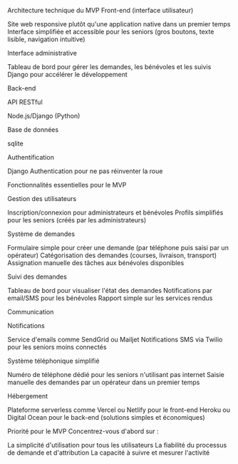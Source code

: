 Architecture technique du MVP
Front-end (interface utilisateur)

Site web responsive plutôt qu'une application native dans un premier temps
Interface simplifiée et accessible pour les seniors (gros boutons, texte lisible, navigation intuitive)

Interface administrative

Tableau de bord pour gérer les demandes, les bénévoles et les suivis
Django pour accélérer le développement

Back-end

API RESTful

Node.js/Django (Python)


Base de données

sqlite


Authentification

Django Authentication pour ne pas réinventer la roue


Fonctionnalités essentielles pour le MVP

Gestion des utilisateurs

Inscription/connexion pour administrateurs et bénévoles
Profils simplifiés pour les seniors (créés par les administrateurs)


Système de demandes

Formulaire simple pour créer une demande (par téléphone puis saisi par un opérateur)
Catégorisation des demandes (courses, livraison, transport)
Assignation manuelle des tâches aux bénévoles disponibles


Suivi des demandes

Tableau de bord pour visualiser l'état des demandes
Notifications par email/SMS pour les bénévoles
Rapport simple sur les services rendus


Communication

Notifications

Service d'emails comme SendGrid ou Mailjet
Notifications SMS via Twilio pour les seniors moins connectés


Système téléphonique simplifié

Numéro de téléphone dédié pour les seniors n'utilisant pas internet
Saisie manuelle des demandes par un opérateur dans un premier temps

Hébergement

Plateforme serverless comme Vercel ou Netlify pour le front-end
Heroku ou Digital Ocean pour le back-end (solutions simples et économiques)

Priorité pour le MVP
Concentrez-vous d'abord sur :

La simplicité d'utilisation pour tous les utilisateurs
La fiabilité du processus de demande et d'attribution
La capacité à suivre et mesurer l'activité
